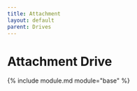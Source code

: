 ```yaml
---
title: Attachment
layout: default
parent: Drives
---
```


# Attachment Drive

{% include module.md module="base" %}